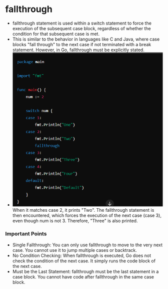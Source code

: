 # fallthrough

- fallthrough statement is used within a switch statement to force the execution of the subsequent case block, regardless of whether the condition for that subsequent case is met.
- This is similar to the behavior in languages like C and Java, where case blocks "fall through" to the next case if not terminated with a break statement. However, in Go, fallthrough must be explicitly stated.
- ![fallthrough](image.png)\
  When it matches case 2, it prints "Two".
The fallthrough statement is then encountered, which forces the execution of the next case (case 3), even though num is not 3.
Therefore, "Three" is also printed.

### Important Points
- Single Fallthrough: You can only use fallthrough to move to the very next case. You cannot use it to jump multiple cases or backtrack.
- No Condition Checking: When fallthrough is executed, Go does not check the condition of the next case. It simply runs the code block of the next case.
- Must be the Last Statement: fallthrough must be the last statement in a case block. You cannot have code after fallthrough in the same case block.